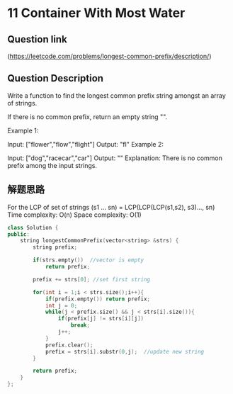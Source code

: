 # 11 Container With Most Water

## Question link
(https://leetcode.com/problems/longest-common-prefix/description/)

## Question Description
Write a function to find the longest common prefix string amongst an array of strings.

If there is no common prefix, return an empty string "".

Example 1:

Input: ["flower","flow","flight"]
Output: "fl"
Example 2:

Input: ["dog","racecar","car"]
Output: ""
Explanation: There is no common prefix among the input strings.


## 解题思路
For the LCP of set of strings (s1 ... sn) = LCP(LCP(LCP(s1,s2), s3)..., sn) 
Time complexity: O(n)
Space complexity: O(1)

```c++
class Solution {
public:
    string longestCommonPrefix(vector<string> &strs) {
    	string prefix;

    	if(strs.empty())  //vector is empty
    		return prefix;

    	prefix += strs[0]; //set first string

    	for(int i = 1;i < strs.size();i++){
            if(prefix.empty()) return prefix;
    		int j = 0;
    		while(j < prefix.size() && j < strs[i].size()){
    			if(prefix[j] != strs[i][j])
    				break;
    			j++;
    		}
    		prefix.clear();
    		prefix = strs[i].substr(0,j);  //update new string
    	}

    	return prefix;
    }
};
```
